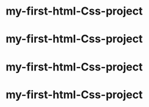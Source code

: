 # my-first-html-Css-project
# my-first-html-Css-project
# my-first-html-Css-project
# my-first-html-Css-project
